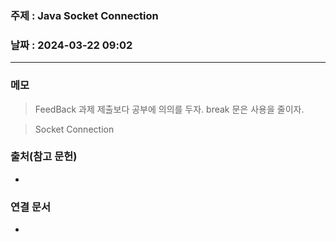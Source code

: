 ### 주제 : Java Socket Connection

### 날짜 : 2024-03-22 09:02
----
### 메모
> FeedBack
> 과제 제출보다 공부에 의의를 두자.
> break 문은 사용을 줄이자.

> Socket Connection
> 

### 출처(참고 문헌)
-

### 연결 문서
-

